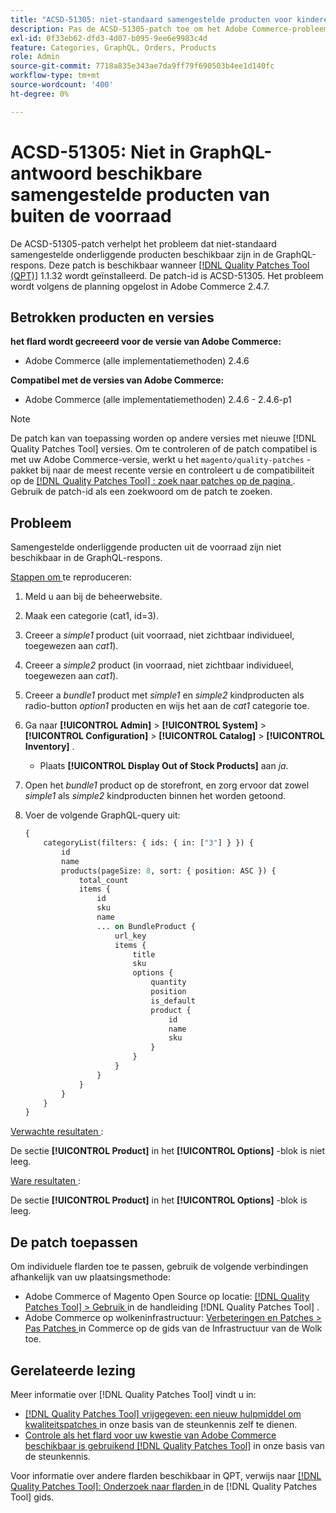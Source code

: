 ```yaml
---
title: "ACSD-51305: niet-standaard samengestelde producten voor kinderen die niet beschikbaar zijn in GraphQL-reactie"
description: Pas de ACSD-51305-patch toe om het Adobe Commerce-probleem op te lossen wanneer samengestelde producten uit de voorraad niet beschikbaar zijn in de GraphQL-respons.
exl-id: 0f33eb62-dfd3-4d07-b095-9ee6e9983c4d
feature: Categories, GraphQL, Orders, Products
role: Admin
source-git-commit: 7718a835e343ae7da9ff79f690503b4ee1d140fc
workflow-type: tm+mt
source-wordcount: '400'
ht-degree: 0%

---
```


# ACSD-51305: Niet in GraphQL-antwoord beschikbare samengestelde producten van buiten de voorraad

De ACSD-51305-patch verhelpt het probleem dat niet-standaard samengestelde onderliggende producten beschikbaar zijn in de GraphQL-respons. Deze patch is beschikbaar wanneer [[!DNL Quality Patches Tool (QPT)]](/help/announcements/adobe-commerce-announcements/magento-quality-patches-released-new-tool-to-self-serve-quality-patches.md) 1.1.32 wordt geïnstalleerd. De patch-id is ACSD-51305. Het probleem wordt volgens de planning opgelost in Adobe Commerce 2.4.7.

## Betrokken producten en versies

**het flard wordt gecreeerd voor de versie van Adobe Commerce:**

* Adobe Commerce (alle implementatiemethoden) 2.4.6

**Compatibel met de versies van Adobe Commerce:**

* Adobe Commerce (alle implementatiemethoden) 2.4.6 - 2.4.6-p1

>[!NOTE]
>
>De patch kan van toepassing worden op andere versies met nieuwe [!DNL Quality Patches Tool] versies. Om te controleren of de patch compatibel is met uw Adobe Commerce-versie, werkt u het `magento/quality-patches` -pakket bij naar de meest recente versie en controleert u de compatibiliteit op de [[!DNL Quality Patches Tool] : zoek naar patches op de pagina ](https://experienceleague.adobe.com/tools/commerce-quality-patches/index.html) . Gebruik de patch-id als een zoekwoord om de patch te zoeken.

## Probleem

Samengestelde onderliggende producten uit de voorraad zijn niet beschikbaar in de GraphQL-respons.

<u> Stappen om </u> te reproduceren:

1. Meld u aan bij de beheerwebsite.
1. Maak een categorie (cat1, id=3).
1. Creeer a *simple1* product (uit voorraad, niet zichtbaar individueel, toegewezen aan *cat1*).
1. Creeer a *simple2* product (in voorraad, niet zichtbaar individueel, toegewezen aan *cat1*).
1. Creeer a *bundle1* product met *simple1* en *simple2* kindproducten als radio-button *option1* producten en wijs het aan de *cat1* categorie toe.
1. Ga naar **[!UICONTROL Admin]** > **[!UICONTROL System]** > **[!UICONTROL Configuration]** > **[!UICONTROL Catalog]** > **[!UICONTROL Inventory]** .

   * Plaats **[!UICONTROL Display Out of Stock Products]** aan *ja*.

1. Open het *bundle1* product op de storefront, en zorg ervoor dat zowel *simple1* als *simple2* kindproducten binnen het worden getoond.
1. Voer de volgende GraphQL-query uit:

   ```GraphQL
   {
       categoryList(filters: { ids: { in: ["3"] } }) {
           id
           name
           products(pageSize: 8, sort: { position: ASC }) {
               total_count
               items {
                   id
                   sku
                   name
                   ... on BundleProduct {
                       url_key
                       items {
                           title
                           sku
                           options {
                               quantity
                               position
                               is_default
                               product {
                                   id
                                   name
                                   sku
                               }
                           }
                       }
                   }
               }
           }
       }
   }
   ```

<u> Verwachte resultaten </u>:

De sectie **[!UICONTROL Product]** in het **[!UICONTROL Options]** -blok is niet leeg.

<u> Ware resultaten </u>:

De sectie **[!UICONTROL Product]** in het **[!UICONTROL Options]** -blok is leeg.

## De patch toepassen

Om individuele flarden toe te passen, gebruik de volgende verbindingen afhankelijk van uw plaatsingsmethode:

* Adobe Commerce of Magento Open Source op locatie: [[!DNL Quality Patches Tool]  > Gebruik ](https://experienceleague.adobe.com/docs/commerce-operations/tools/quality-patches-tool/usage.html) in de handleiding [!DNL Quality Patches Tool] .
* Adobe Commerce op wolkeninfrastructuur: [ Verbeteringen en Patches > Pas Patches ](https://experienceleague.adobe.com/docs/commerce-cloud-service/user-guide/develop/upgrade/apply-patches.html) in Commerce op de gids van de Infrastructuur van de Wolk toe.

## Gerelateerde lezing

Meer informatie over [!DNL Quality Patches Tool] vindt u in:

* [[!DNL Quality Patches Tool]  vrijgegeven: een nieuw hulpmiddel om kwaliteitspatches ](/help/announcements/adobe-commerce-announcements/magento-quality-patches-released-new-tool-to-self-serve-quality-patches.md) in onze basis van de steunkennis zelf te dienen.
* [ Controle als het flard voor uw kwestie van Adobe Commerce beschikbaar is gebruikend  [!DNL Quality Patches Tool]](/help/support-tools/patches-available-in-qpt-tool/check-patch-for-magento-issue-with-magento-quality-patches.md) in onze basis van de steunkennis.

Voor informatie over andere flarden beschikbaar in QPT, verwijs naar [[!DNL Quality Patches Tool]: Onderzoek naar flarden ](https://experienceleague.adobe.com/tools/commerce-quality-patches/index.html) in de [!DNL Quality Patches Tool] gids.
